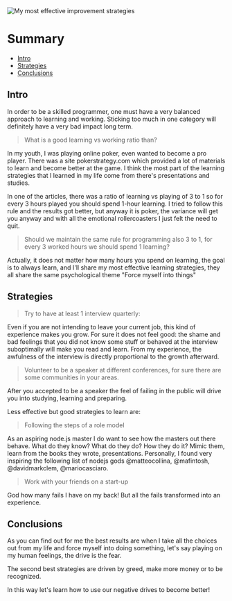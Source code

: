 <img class="img img-responsive" src="https://s3.eu-central-1.amazonaws.com/alxolr-images-bk328/my-most-effective-improvement-strategies.jpeg" alt="My most effective improvement strategies"/>

# Summary

- [Intro](#intro)
- [Strategies](#strategies)
- [Conclusions](#conclusions)

## Intro

In order to be a skilled programmer, one must have a very balanced approach to learning and working. Sticking too much in one category will definitely have a very bad impact long term.


> What is a good learning vs working ratio than?

In my youth, I was playing online poker, even wanted to become a pro player.  There was a site pokerstrategy.com which provided a lot of materials to learn and become better at the game. I think the most part of the learning strategies that I learned in my life come from there's presentations and studies.

In one of the articles, there was a ratio of learning vs playing of 3 to 1 so for every 3 hours played you should spend 1-hour learning. I tried to follow this rule and the results got better, but anyway it is poker, the variance will get you anyway and with all the emotional rollercoasters I just felt the need to quit.  

> Should we maintain the same rule for programming also 3 to 1, for every 3 worked hours we should spend 1 learning?

Actually,  it does not matter how many hours you spend on learning, the goal is to always learn, and I'll share my  most effective learning strategies, they all share the same psychological theme "Force myself into things"

## Strategies

> Try to have at least 1 interview quarterly:

Even if you are not intending to leave your current job, this kind of experience makes you grow.  For sure it does not feel good: the shame and bad feelings that you did not know some stuff or behaved at the interview suboptimally will make you read and learn. From my experience, the awfulness of the interview is directly proportional to the growth afterward.

> Volunteer to be a speaker at different conferences, for sure there are some communities in your areas.

After you accepted to be a speaker the feel of failing in the public will drive you into studying, learning and preparing.

Less effective but good strategies to learn are:

> Following  the steps of a role model

As an aspiring node.js master I do want to see how the masters out there behave. What do they know? What do they do?  How they do it? Mimic them, learn from the books they wrote, presentations. Personally, I found very inspiring the following list of nodejs gods @matteocollina, @mafintosh, @davidmarkclem, @mariocasciaro.

> Work with your friends on a start-up

God how many fails I have on my back! But all the fails transformed into an experience.

## Conclusions

As you can find out for me the best results are when I take all the choices out from my life and force myself into doing something, let's say playing on my human feelings, the drive is the fear.

The second best strategies are driven by greed, make more money or to be recognized. 

In this way let's learn how to use our negative drives to become better!
